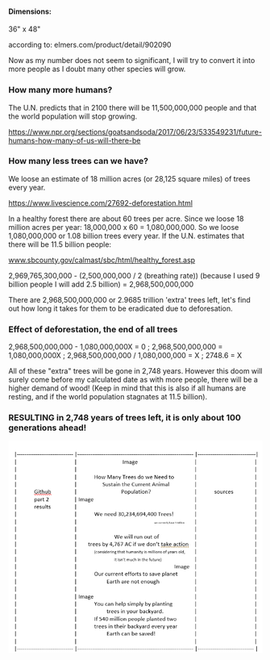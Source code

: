 #### Dimensions:

36" x 48"

according to: elmers.com/product/detail/902090

Now as my number does not seem to significant, I will try to convert it into more people as I doubt many other species will grow.

### How many more humans?

The U.N. predicts that in 2100 there will be 11,500,000,000 people and that the world population will stop growing. 

https://www.npr.org/sections/goatsandsoda/2017/06/23/533549231/future-humans-how-many-of-us-will-there-be

### How many less trees can we have?

We loose an estimate of 18 million acres (or 28,125 square miles) of trees every year.

https://www.livescience.com/27692-deforestation.html

In a healthy forest there are about 60 trees per acre. Since we loose 18 million acres per year: 18,000,000 x 60 = 1,080,000,000. So we loose 1,080,000,000 or 1.08 billion trees every year. If the U.N. estimates that there will be 11.5 billion people:

www.sbcounty.gov/calmast/sbc/html/healthy_forest.asp

2,969,765,300,000 - (2,500,000,000 / 2 (breathing rate)) (because I used 9 billion people I will add 2.5 billion) = 2,968,500,000,000

There are 2,968,500,000,000 or 2.9685 trillion 'extra' trees left, let's find out how long it takes for them to be eradicated due to deforesation.

### Effect of deforestation, the end of all trees 

2,968,500,000,000 - 1,080,000,000X = 0 ; 2,968,500,000,000 = 1,080,000,000X ; 2,968,500,000,000 / 1,080,000,000 = X ; 2748.6 = X 

All of these "extra" trees will be gone in 2,748 years. However this doom will surely come before my calculated date as with more people, there will be a higher demand of wood! (Keep in mind that this is also if all humans are resting, and if the world population stagnates at 11.5 billion).

### RESULTING in 2,748 years of trees left, it is only about 100 generations ahead! ###


![alt text](trifold_design.png)
